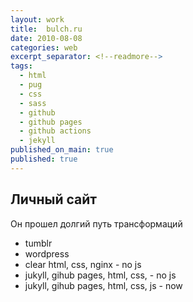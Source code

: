 ```yaml
---
layout: work
title:  bulch.ru
date: 2010-08-08
categories: web
excerpt_separator: <!--readmore-->
tags:
  - html
  - pug
  - css
  - sass
  - github
  - github pages
  - github actions
  - jekyll
published_on_main: true
published: true
---
```

## Личный сайт

Он прошел долгий путь трансформаций

<!--readmore-->

* tumblr
* wordpress
* clear html, css, nginx - no js
* jukyll, gihub pages, html, css, - no js
* jukyll, gihub pages, html, css, js - now
